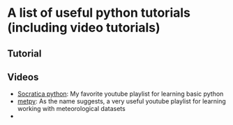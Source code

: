 # A list of useful python tutorials (including video tutorials)

## Tutorial

## Videos
- [Socratica python]([https://www.socratica.com/subject/pytho](https://www.youtube.com/watch?v=bY6m6_IIN94&list=RDQMi-J9AUmPup4&start_radio=1)n): My favorite youtube playlist for learning basic python
- [metpy](https://www.youtube.com/watch?v=-fOfyHYpKck&list=PLQut5OXpV-0ir4IdllSt1iEZKTwFBa7kO): As the name suggests, a very useful youtube playlist for learning working with meteorological datasets
- 
